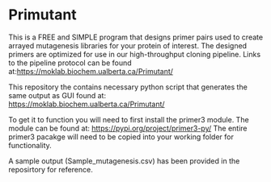 # Primutant
This is a FREE and SIMPLE program that designs primer pairs used to create arrayed mutagenesis libraries for your protein of interest. The designed primers are optimized for use in our high-throughput cloning pipeline. Links to the pipeline protocol can be found at:https://moklab.biochem.ualberta.ca/Primutant/

This repository the contains necessary python script that generates the same output as GUI found at: https://moklab.biochem.ualberta.ca/Primutant/

To get it to function you will need to first install the primer3 module. The module can be found at: https://pypi.org/project/primer3-py/
The entire primer3 pacakge will need to be copied into your working folder for functionality.

A sample output (Sample_mutagenesis.csv) has been provided in the reposirtory for reference.
